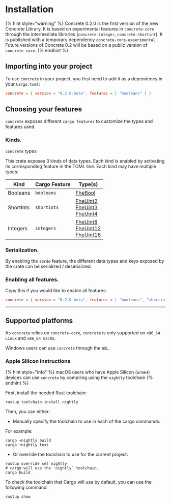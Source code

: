# Installation

{% hint style="warning" %}
Concrete 0.2.0 is the first version of the new Concrete Library. It is based on experimental features in `concrete-core` through the intermediate libraries (`concrete-integer`, `concrete-shortint`). It is published with a temporary dependency `concrete-core-experimental`. Future versions of Concrete 0.2 will be based on a public version of `concrete-core`.
{% endhint %}

## Importing into your project

To use `concrete` in your project, you first need to add it as a dependency in your `Cargo.toml`:

```toml
concrete = { version = "0.2.0-beta", features = [ "booleans" ] }
```

## Choosing your features

`concrete` exposes different `cargo features` to customize the types and features used.

### Kinds.

`concrete` types

This crate exposes 3 kinds of data types. Each kind is enabled by activating its corresponding feature in the TOML line. Each kind may have multiple types:

| Kind      | Cargo Feature | Type(s)                                  |
| --------- | ------------- |------------------------------------------|
| Booleans  | `booleans`    | [FheBool]                                |
| ShortInts | `shortints`   | [FheUint2]<br>[FheUint3]<br>[FheUint4]   |
| Integers  | `integers`    | [FheUint8]<br>[FheUint12]<br>[FheUint16] |

[FheBool]: https://docs.rs/concrete/0.2.0-beta.1/concrete/struct.FheBool.html
[FheUint2]: https://docs.rs/concrete/0.2.0-beta.1/concrete/type.FheUint2.html
[FheUint3]: https://docs.rs/concrete/0.2.0-beta.1/concrete/type.FheUint3.html
[FheUint4]: https://docs.rs/concrete/0.2.0-beta.1/concrete/type.FheUint4.html
[FheUint8]: https://docs.rs/concrete/0.2.0-beta.1/concrete/type.FheUint8.html
[FheUint12]: https://docs.rs/concrete/0.2.0-beta.1/concrete/type.FheUint12.html
[FheUint16]: https://docs.rs/concrete/0.2.0-beta.1/concrete/type.FheUint16.html

### Serialization.

By enabling the `serde` feature, the different data types and keys exposed by the crate can be serialized / deserialized.

### Enabling all features.

Copy this if you would like to enable all features:

```toml
concrete = { version = "0.2.0-beta", features = [ "booleans", "shortints", "integers", "serde"] }
```

***

## Supported platforms

As `concrete` relies on `concrete-core`, `concrete` is only supported on `x86_64 Linux` and `x86_64 macOS`.

Windows users can use `concrete` through the `WSL`.

### Apple Silicon instructions

{% hint style="info" %}
macOS users who have Apple Silicon (`arm64`) devices can use `concrete` by compiling using the `nightly` toolchain
{% endhint %}

First, install the needed Rust toolchain:

```shell
rustup toolchain install nightly
```

Then, you can either:

* Manually specify the toolchain to use in each of the cargo commands:

For example:

```shell
cargo +nightly build
cargo +nightly test
```

* Or override the toolchain to use for the current project:

```shell
rustup override set nightly
# cargo will use the `nightly` toolchain.
cargo build
```

To check the toolchain that Cargo will use by default, you can use the following command:

```shell
rustup show
```

